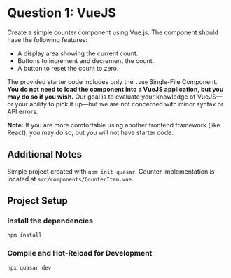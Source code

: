 # Question 1: VueJS

Create a simple counter component using Vue.js. The component should have the following features:

- A display area showing the current count.
- Buttons to increment and decrement the count.
- A button to reset the count to zero.

The provided starter code includes only the `.vue` Single-File Component. **You do not need to load the component into a VueJS application, but you may do so if you wish.** Our goal is to evaluate your knowledge of VueJS—or your ability to pick it up—but we are not concerned with minor syntax or API errors.

**Note:** If you are more comfortable using another frontend framework (like React), you may do so, but you will not have starter code.

## Additional Notes

Simple project created with `npm init quasar`. Counter implementation is located at `src/components/CounterItem.vue`.

## Project Setup

### Install the dependencies

```bash
npm install
```

### Compile and Hot-Reload for Development

```bash
npx quasar dev
```
